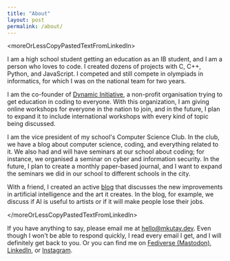 ```yaml
---
title: "About"
layout: post
permalink: /about/
---
```


\<moreOrLessCopyPastedTextFromLinkedIn\>

I am a high school student getting an education as an IB student, and I am a person who loves to code. I created dozens of projects with C, C++, Python, and JavaScript. I competed and still compete in olympiads in informatics, for which I was on the national team for two years.

I am the co-founder of [Dynamic Initiative](https://dynamicini.org), a non-profit organisation trying to get education in coding to everyone. With this organization, I am giving online workshops for everyone in the nation to join, and in the future, I plan to expand it to include international workshops with every kind of topic being discussed.

I am the vice president of my school's Computer Science Club. In the club, we have a blog about computer science, coding, and everything related to it. We also had and will have seminars at our school about coding; for instance, we organised a seminar on cyber and information security. In the future, I plan to create a monthly paper-based journal, and I want to expand the seminars we did in our school to different schools in the city.

With a friend, I created an active [blog](https://cookieblog.net) that discusses the new improvements in artificial intelligence and the art it creates. In the blog, for example, we discuss if AI is useful to artists or if it will make people lose their jobs.

\</moreOrLessCopyPastedTextFromLinkedIn\>

If you have anything to say, please email me at [hello@mkutay.dev](mailto:hello@mkutay.dev). Even though I won't be able to respond quickly, I read every email I get, and I will definitely get back to you. Or you can find me on [Fediverse (Mastodon)](https://social.vivaldi.net/@kutay), [LinkedIn](https://www.linkedin.com/in/mehmet-kutay-bozkurt-6837b7241/), 
or [Instagram](https://www.instagram.com/mkutayboz/).